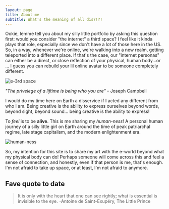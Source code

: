 ```yaml
---
layout: page
title: About me
subtitle: What's the meaning of all dis?!?!
---
```


Ookie, lemme tell you about my silly little portfolio by asking this question first: would you consider "the internet" a third space? I feel like it kinda plays that role, especially since we don't have a lot of those here in the US. So, in a way, whenever we're online, we're walking into a new realm, getting teleported into a different place.  If that's the case, our "internet personas" can either be a direct, or close reflection of your physical, human body...or ... I guess you can rebuild your lil online avatar to be someone completely different.
<div id="thirdspace">
    <img src="{{ '/assets/img/e3rdspace.png' | prepend: site.baseurl }}" alt="e-3rd space">
</div>

<p><i>"The privelege of a liftime is being who you are"</i> - Joseph Campbell </p>

I would do my time here on Earth a disservice if I acted any different from who I am. Being creative is the ability to express ourselves beyond words, beyond sight, beyond sound... being creative is the ability to express! 

To <i>feel</i> is to be <b>alive</b>. This is me sharing my <i>human-ness</i>! A personal human journey of a silly little girl on Earth around the time of peak patriarchal regime, late stage capitalism, and the modern enlightenment era.  
 
<div id="humanness">
    <img src="{{ '/assets/img/humanness.dall-e.png' | prepend: site.baseurl }}" alt="human-ness">
</div>

So, my intention for this site is to share my art with the e-world beyond what my physical body can do! Perhaps someone will come across this and feel a sense of connection, and honestly, even if that person is me, that's enough.  I'm not afraid to take up space, or at least, I'm not afraid to anymore.  

## Fave quote to date

> It is only with the heart that one can see rightly; what is essential is invisible to the eye. 
> -Antoine de Saint-Exupéry, The Little Prince